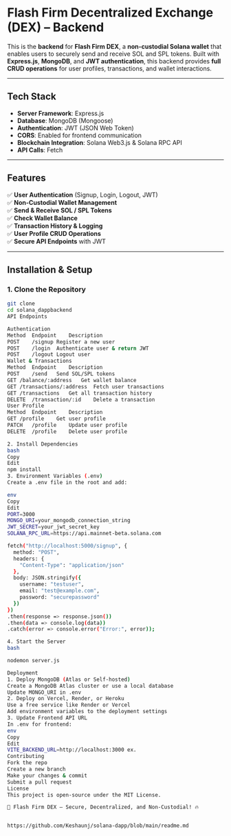 # **Flash Firm Decentralized Exchange (DEX) – Backend**

This is the **backend** for **Flash Firm DEX**, a **non-custodial Solana wallet** that enables users to securely send and receive SOL and SPL tokens. Built with **Express.js**, **MongoDB**, and **JWT authentication**, this backend provides **full CRUD operations** for user profiles, transactions, and wallet interactions.

---

## **Tech Stack**
- **Server Framework**: Express.js  
- **Database**: MongoDB (Mongoose)  
- **Authentication**: JWT (JSON Web Token)  
- **CORS**: Enabled for frontend communication  
- **Blockchain Integration**: Solana Web3.js & Solana RPC API  
- **API Calls**: Fetch  

---

## **Features**
✅ **User Authentication** (Signup, Login, Logout, JWT)  
✅ **Non-Custodial Wallet Management**  
✅ **Send & Receive SOL / SPL Tokens**  
✅ **Check Wallet Balance**  
✅ **Transaction History & Logging**  
✅ **User Profile CRUD Operations**  
✅ **Secure API Endpoints** with JWT  

---

## **Installation & Setup**

### **1. Clone the Repository**
```bash
git clone 
cd solana_dappbackend
API Endpoints

Authentication
Method	Endpoint	Description
POST	/signup	Register a new user
POST	/login	Authenticate user & return JWT
POST	/logout	Logout user
Wallet & Transactions
Method	Endpoint	Description
POST	/send	Send SOL/SPL tokens
GET	/balance/:address	Get wallet balance
GET	/transactions/:address	Fetch user transactions
GET	/transactions	Get all transaction history
DELETE	/transaction/:id	Delete a transaction
User Profile
Method	Endpoint	Description
GET	/profile	Get user profile
PATCH	/profile	Update user profile
DELETE	/profile	Delete user profile

2. Install Dependencies
bash
Copy
Edit
npm install
3. Environment Variables (.env)
Create a .env file in the root and add:

env
Copy
Edit
PORT=3000
MONGO_URI=your_mongodb_connection_string
JWT_SECRET=your_jwt_secret_key
SOLANA_RPC_URL=https://api.mainnet-beta.solana.com

fetch("http://localhost:5000/signup", {
  method: "POST",
  headers: {
    "Content-Type": "application/json"
  },
  body: JSON.stringify({
    username: "testuser",
    email: "test@example.com",
    password: "securepassword"
  })
})
.then(response => response.json())
.then(data => console.log(data))
.catch(error => console.error("Error:", error));

4. Start the Server
bash

nodemon server.js

Deployment
1. Deploy MongoDB (Atlas or Self-hosted)
Create a MongoDB Atlas cluster or use a local database
Update MONGO_URI in .env
2. Deploy on Vercel, Render, or Heroku
Use a free service like Render or Vercel
Add environment variables to the deployment settings
3. Update Frontend API URL
In .env for frontend:
env
Copy
Edit
VITE_BACKEND_URL=http://localhost:3000 ex.
Contributing
Fork the repo
Create a new branch
Make your changes & commit
Submit a pull request
License
This project is open-source under the MIT License.

🚀 Flash Firm DEX – Secure, Decentralized, and Non-Custodial! 🔥


https://github.com/Keshaunj/solana-dapp/blob/main/readme.md




